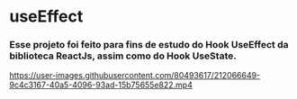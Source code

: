 <h1> useEffect </h1>

<h3> Esse projeto foi feito para fins de estudo do Hook UseEffect da biblioteca ReactJs, assim como do Hook UseState. </h3>

https://user-images.githubusercontent.com/80493617/212066649-9c4c3167-40a5-4096-93ad-15b75655e822.mp4
